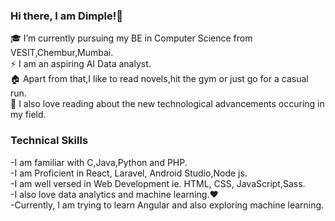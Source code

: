 ### Hi there, I am Dimple!:woman:
:mortar_board: I’m currently pursuing my BE in Computer Science from VESIT,Chembur,Mumbai.<br>
⚡ I am an aspiring AI Data analyst.<br>
:house: Apart from that,I like to read novels,hit the gym or just go for a casual run.<br>
🌱 I also love reading about the new technological advancements occuring in my field.<br>
### Technical Skills
-I am familiar with C,Java,Python and PHP.<br>
-I am Proficient in React, Laravel, Android Studio,Node js.<br>
-I am well versed in Web Development ie. HTML, CSS, JavaScript,Sass.<br>
-I also love data analytics and machine learning.:heart:<br>
-Currently, I am trying to learn Angular and also exploring machine learning. <br>
 
<!--
**Dimple13/Dimple13** is a ✨ _special_ ✨ repository because its `README.md` (this file) appears on your GitHub profile.
-->
